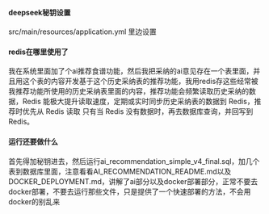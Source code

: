 #### deepseek秘钥设置
src/main/resources/application.yml 里边设置
#### redis在哪里使用了
我在系统里面加了个ai推荐食谱功能，然后我把采纳的ai意见存在一个表里面，并且用这个表的内容开发基于这个历史采纳表的推荐功能，我用redis存这些经常被我推荐功能所使用的历史采纳表里面的内容，推荐功能会频繁读取历史采纳的数据，Redis 能极大提升读取速度，定期或实时同步历史采纳表的数据到 Redis，推荐时优先从 Redis 读取
只有当 Redis 没有数据时，再去数据库查询，并回写到 Redis。
#### 运行还要做什么
首先得加秘钥进去，然后运行ai_recommendation_simple_v4_final.sql，加几个表到数据库里面，注意看看AI_RECOMMENDATION_README.md以及DOCKER_DEPLOYMENT.md，讲解了ai部分以及docker部署部分，正常不要去docker部署，不要去运行那些文件，只是提供了一个快速部署的方法，不会用docker的别乱来

